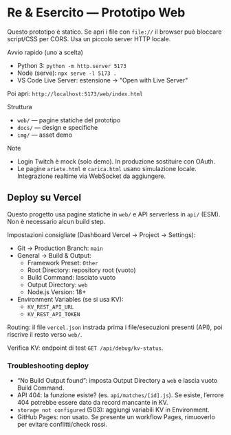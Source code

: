 # Re & Esercito — Prototipo Web

Questo prototipo è statico. Se apri i file con `file://` il browser può bloccare script/CSS per CORS. Usa un piccolo server HTTP locale.

Avvio rapido (uno a scelta)
- Python 3: `python -m http.server 5173`
- Node (serve): `npx serve -l 5173 .`
- VS Code Live Server: estensione → "Open with Live Server"

Poi apri: `http://localhost:5173/web/index.html`

Struttura
- `web/` — pagine statiche del prototipo
- `docs/` — design e specifiche
- `img/` — asset demo

Note
- Login Twitch è mock (solo demo). In produzione sostituire con OAuth.
- Le pagine `ariete.html` e `carica.html` usano simulazione locale. Integrazione realtime via WebSocket da aggiungere.

## Deploy su Vercel

Questo progetto usa pagine statiche in `web/` e API serverless in `api/` (ESM). Non è necessario alcun build step.

Impostazioni consigliate (Dashboard Vercel → Project → Settings):
- Git → Production Branch: `main`
- General → Build & Output:
	- Framework Preset: `Other`
	- Root Directory: repository root (vuoto)
	- Build Command: lasciato vuoto
	- Output Directory: `web`
	- Node.js Version: 18+
- Environment Variables (se si usa KV):
	- `KV_REST_API_URL`
	- `KV_REST_API_TOKEN`

Routing: il file `vercel.json` instrada prima i file/esecuzioni presenti (API), poi riscrive il resto verso `web/`.

Verifica KV: endpoint di test `GET /api/debug/kv-status`.

### Troubleshooting deploy
- “No Build Output found”: imposta Output Directory a `web` e lascia vuoto Build Command.
- API 404: la funzione esiste? (es. `api/matches/[id].js`). Se esiste, l’errore 404 potrebbe essere dato da record mancante in KV.
- `storage not configured` (503): aggiungi variabili KV in Environment.
- GitHub Pages: non usato. Se presente un workflow Pages, rimuoverlo per evitare conflitti/check rossi.
 